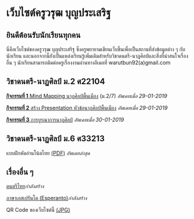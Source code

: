 เว็บไซต์ครูวรุฒ บุญประเสริฐ
=====================

<h2>ยินดีต้อนรับนักเรียนทุกคน</h2>
	<p>นี่คือเว็บไซต์ของครูวรุฒ บุญประเสริฐ ซึ่งครูพยายามเขียนเว็บขึ้นเพื่อเป็นสถานที่ส่งข้อมูลต่าง ๆ กับนักเรียน และนอกจากนี้ยังเป็นแหล่งเรียนรู้เพิ่มเติมสำหรับวิชาดนตรี-นาฏศิลป์และสิ่งที่น่าสนใจเรื่องอื่น ๆ นักเรียนสามารถติดต่อครูเรื่องงานผ่านทางอีเมลที่ warutbun92(a)gmail.com</p>

<h2>วิชาดนตรี-นาฏศิลป์ ม.2 ศ22104</h2>
	<p><a href="./m2/mind-mapping.html"><b>กิจกรรมที่ 1</b> Mind Mapping นาฏศิลป์พื้นเมือง</a> (ม.2/7) <i>อัพเดทเมื่อ 29-01-2019</i></p>
	<p><a href="./m2/hejmtaskoj.html"><b>กิจกรรมที่ 2</b> สร้าง Presentation หัวข้อนาฏศิลป์พื้นเมือง</a> <i>อัพเดทเมื่อ 29-01-2019</i></p>
	<p><a href="./m2/integration.html"><b>กิจกรรมที่ 3</b> การบูรณาการนาฏศิลป์</a> <i>อัพเดทเมื่อ 30-01-2019</i></p>


<div class="colona">
<h2>วิชาดนตรี-นาฏศิลป์ ม.6 ศ33213</h2>
	<p>แบบฝึกหัดอ่านโน้ตไทย <a href="./m6/taja-muziknoto.pdf">(PDF)</a> <i>อัพเดทล่าสุด</i></p>

<h2>เรื่องอื่น ๆ </h2>
	<p><a href="">ดนตรีไทย</a><i>กำลังสร้าง</i></p>
	<p><a href="">ภาษาเอสเปรันโต (Esperanto)</a><i>กำลังสร้าง</i></p>
	<p>QR Code ของเว็บไซต์นี้ <a href="qr-code.jpg">(JPG)</a></p>
